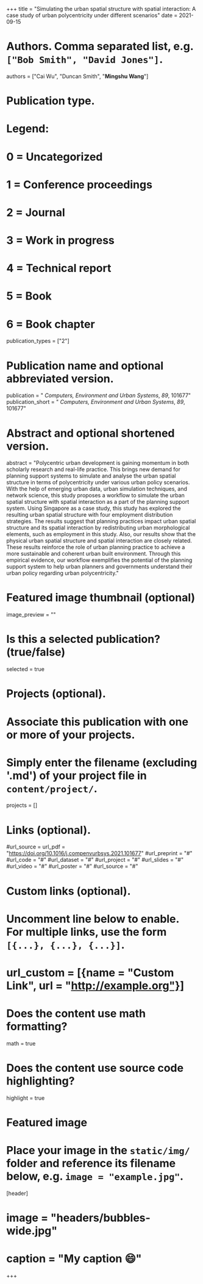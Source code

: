 +++
title = "Simulating the urban spatial structure with spatial interaction: A case study of urban polycentricity under different scenarios"
date = 2021-09-15

# Authors. Comma separated list, e.g. `["Bob Smith", "David Jones"]`.
authors = ["Cai Wu", "Duncan Smith", "**Mingshu Wang**"]

# Publication type.
# Legend:
# 0 = Uncategorized
# 1 = Conference proceedings
# 2 = Journal
# 3 = Work in progress
# 4 = Technical report
# 5 = Book
# 6 = Book chapter
publication_types = ["2"]

# Publication name and optional abbreviated version.
publication = " *Computers, Environment and Urban Systems*, *89*, 101677"
publication_short = " *Computers, Environment and Urban Systems*, *89*, 101677"

# Abstract and optional shortened version.
abstract = "Polycentric urban development is gaining momentum in both scholarly research and real-life practice. This brings new demand for planning support systems to simulate and analyse the urban spatial structure in terms of polycentricity under various urban policy scenarios. With the help of emerging urban data, urban simulation techniques, and network science, this study proposes a workflow to simulate the urban spatial structure with spatial interaction as a part of the planning support system. Using Singapore as a case study, this study has explored the resulting urban spatial structure with four employment distribution strategies. The results suggest that planning practices impact urban spatial structure and its spatial interaction by redistributing urban morphological elements, such as employment in this study. Also, our results show that the physical urban spatial structure and spatial interaction are closely related. These results reinforce the role of urban planning practice to achieve a more sustainable and coherent urban built environment. Through this empirical evidence, our workflow exemplifies the potential of the planning support system to help urban planners and governments understand their urban policy regarding urban polycentricity."

# Featured image thumbnail (optional)
image_preview = ""

# Is this a selected publication? (true/false)
selected = true

# Projects (optional).
#   Associate this publication with one or more of your projects.
#   Simply enter the filename (excluding '.md') of your project file in `content/project/`.

projects = []

# Links (optional).
#url_source = 
url_pdf = "https://doi.org/10.1016/j.compenvurbsys.2021.101677"
#url_preprint = "#"
#url_code = "#"
#url_dataset = "#"
#url_project = "#"
#url_slides = "#"
#url_video = "#"
#url_poster = "#"
#url_source = "#"

# Custom links (optional).
#   Uncomment line below to enable. For multiple links, use the form `[{...}, {...}, {...}]`.
# url_custom = [{name = "Custom Link", url = "http://example.org"}]

# Does the content use math formatting?
math = true

# Does the content use source code highlighting?
highlight = true

# Featured image
# Place your image in the `static/img/` folder and reference its filename below, e.g. `image = "example.jpg"`.
[header]
# image = "headers/bubbles-wide.jpg"
# caption = "My caption :smile:"

+++

